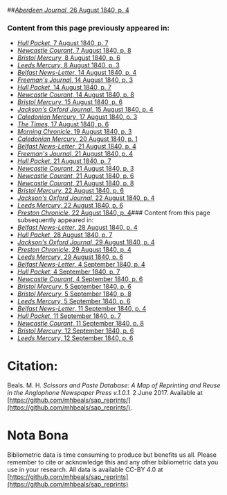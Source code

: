 ##[*Aberdeen Journal*, 26 August 1840, p. 4](https://mhbeals.github.io/sap_html/Aberdeen-Journal/Aberdeen-Journal-26-August-1840-p-4)

### Content from this page previously appeared in:
+ [*Hull Packet*, 7 August 1840, p. 7](https://mhbeals.github.io/sap_html/Hull-Packet/Hull-Packet-7-August-1840-p-7)
+ [*Newcastle Courant*, 7 August 1840, p. 8](https://mhbeals.github.io/sap_html/Newcastle-Courant/Newcastle-Courant-7-August-1840-p-8)
+ [*Bristol Mercury*, 8 August 1840, p. 6](https://mhbeals.github.io/sap_html/Bristol-Mercury/Bristol-Mercury-8-August-1840-p-6)
+ [*Leeds Mercury*, 8 August 1840, p. 3](https://mhbeals.github.io/sap_html/Leeds-Mercury/Leeds-Mercury-8-August-1840-p-3)
+ [*Belfast News-Letter*, 14 August 1840, p. 4](https://mhbeals.github.io/sap_html/Belfast-News-Letter/Belfast-News-Letter-14-August-1840-p-4)
+ [*Freeman's Journal*, 14 August 1840, p. 3](https://mhbeals.github.io/sap_html/Freeman's-Journal/Freeman's-Journal-14-August-1840-p-3)
+ [*Hull Packet*, 14 August 1840, p. 7](https://mhbeals.github.io/sap_html/Hull-Packet/Hull-Packet-14-August-1840-p-7)
+ [*Newcastle Courant*, 14 August 1840, p. 8](https://mhbeals.github.io/sap_html/Newcastle-Courant/Newcastle-Courant-14-August-1840-p-8)
+ [*Bristol Mercury*, 15 August 1840, p. 6](https://mhbeals.github.io/sap_html/Bristol-Mercury/Bristol-Mercury-15-August-1840-p-6)
+ [*Jackson's Oxford Journal*, 15 August 1840, p. 4](https://mhbeals.github.io/sap_html/Jackson's-Oxford-Journal/Jackson's-Oxford-Journal-15-August-1840-p-4)
+ [*Caledonian Mercury*, 17 August 1840, p. 3](https://mhbeals.github.io/sap_html/Caledonian-Mercury/Caledonian-Mercury-17-August-1840-p-3)
+ [*The Times*, 17 August 1840, p. 6](https://mhbeals.github.io/sap_html/The-Times/The-Times-17-August-1840-p-6)
+ [*Morning Chronicle*, 19 August 1840, p. 3](https://mhbeals.github.io/sap_html/Morning-Chronicle/Morning-Chronicle-19-August-1840-p-3)
+ [*Caledonian Mercury*, 20 August 1840, p. 1](https://mhbeals.github.io/sap_html/Caledonian-Mercury/Caledonian-Mercury-20-August-1840-p-1)
+ [*Belfast News-Letter*, 21 August 1840, p. 4](https://mhbeals.github.io/sap_html/Belfast-News-Letter/Belfast-News-Letter-21-August-1840-p-4)
+ [*Freeman's Journal*, 21 August 1840, p. 4](https://mhbeals.github.io/sap_html/Freeman's-Journal/Freeman's-Journal-21-August-1840-p-4)
+ [*Hull Packet*, 21 August 1840, p. 7](https://mhbeals.github.io/sap_html/Hull-Packet/Hull-Packet-21-August-1840-p-7)
+ [*Newcastle Courant*, 21 August 1840, p. 3](https://mhbeals.github.io/sap_html/Newcastle-Courant/Newcastle-Courant-21-August-1840-p-3)
+ [*Newcastle Courant*, 21 August 1840, p. 6](https://mhbeals.github.io/sap_html/Newcastle-Courant/Newcastle-Courant-21-August-1840-p-6)
+ [*Newcastle Courant*, 21 August 1840, p. 8](https://mhbeals.github.io/sap_html/Newcastle-Courant/Newcastle-Courant-21-August-1840-p-8)
+ [*Bristol Mercury*, 22 August 1840, p. 6](https://mhbeals.github.io/sap_html/Bristol-Mercury/Bristol-Mercury-22-August-1840-p-6)
+ [*Jackson's Oxford Journal*, 22 August 1840, p. 4](https://mhbeals.github.io/sap_html/Jackson's-Oxford-Journal/Jackson's-Oxford-Journal-22-August-1840-p-4)
+ [*Leeds Mercury*, 22 August 1840, p. 6](https://mhbeals.github.io/sap_html/Leeds-Mercury/Leeds-Mercury-22-August-1840-p-6)
+ [*Preston Chronicle*, 22 August 1840, p. 4](https://mhbeals.github.io/sap_html/Preston-Chronicle/Preston-Chronicle-22-August-1840-p-4)### Content from this page subsequently appeared in:
+ [*Belfast News-Letter*, 28 August 1840, p. 4](https://mhbeals.github.io/sap_html/Belfast-News-Letter/Belfast-News-Letter-28-August-1840-p-4)
+ [*Hull Packet*, 28 August 1840, p. 7](https://mhbeals.github.io/sap_html/Hull-Packet/Hull-Packet-28-August-1840-p-7)
+ [*Jackson's Oxford Journal*, 29 August 1840, p. 4](https://mhbeals.github.io/sap_html/Jackson's-Oxford-Journal/Jackson's-Oxford-Journal-29-August-1840-p-4)
+ [*Preston Chronicle*, 29 August 1840, p. 4](https://mhbeals.github.io/sap_html/Preston-Chronicle/Preston-Chronicle-29-August-1840-p-4)
+ [*Leeds Mercury*, 29 August 1840, p. 6](https://mhbeals.github.io/sap_html/Leeds-Mercury/Leeds-Mercury-29-August-1840-p-6)
+ [*Belfast News-Letter*, 4 September 1840, p. 4](https://mhbeals.github.io/sap_html/Belfast-News-Letter/Belfast-News-Letter-4-September-1840-p-4)
+ [*Hull Packet*, 4 September 1840, p. 7](https://mhbeals.github.io/sap_html/Hull-Packet/Hull-Packet-4-September-1840-p-7)
+ [*Newcastle Courant*, 4 September 1840, p. 6](https://mhbeals.github.io/sap_html/Newcastle-Courant/Newcastle-Courant-4-September-1840-p-6)
+ [*Bristol Mercury*, 5 September 1840, p. 6](https://mhbeals.github.io/sap_html/Bristol-Mercury/Bristol-Mercury-5-September-1840-p-6)
+ [*Bristol Mercury*, 5 September 1840, p. 8](https://mhbeals.github.io/sap_html/Bristol-Mercury/Bristol-Mercury-5-September-1840-p-8)
+ [*Leeds Mercury*, 5 September 1840, p. 6](https://mhbeals.github.io/sap_html/Leeds-Mercury/Leeds-Mercury-5-September-1840-p-6)
+ [*Belfast News-Letter*, 11 September 1840, p. 4](https://mhbeals.github.io/sap_html/Belfast-News-Letter/Belfast-News-Letter-11-September-1840-p-4)
+ [*Hull Packet*, 11 September 1840, p. 7](https://mhbeals.github.io/sap_html/Hull-Packet/Hull-Packet-11-September-1840-p-7)
+ [*Newcastle Courant*, 11 September 1840, p. 8](https://mhbeals.github.io/sap_html/Newcastle-Courant/Newcastle-Courant-11-September-1840-p-8)
+ [*Bristol Mercury*, 12 September 1840, p. 6](https://mhbeals.github.io/sap_html/Bristol-Mercury/Bristol-Mercury-12-September-1840-p-6)
+ [*Leeds Mercury*, 12 September 1840, p. 6](https://mhbeals.github.io/sap_html/Leeds-Mercury/Leeds-Mercury-12-September-1840-p-6)
                    
# Citation: 

Beals. M. H. *Scissors and Paste Database: A Map of Reprinting and Reuse in the Anglophone Newspaper Press v.1.0.1.* 2 June 2017. Available at [https://github.com/mhbeals/sap_reprints/](https://github.com/mhbeals/sap_reprints/). 
                    
# Nota Bona

Bibliometric data is time consuming to produce but benefits us all. Please remember to cite or acknowledge this and any other bibliometric data you use in your research. All data is available CC-BY 4.0 at [https://github.com/mhbeals/sap_reprints](https://github.com/mhbeals/sap_reprints)